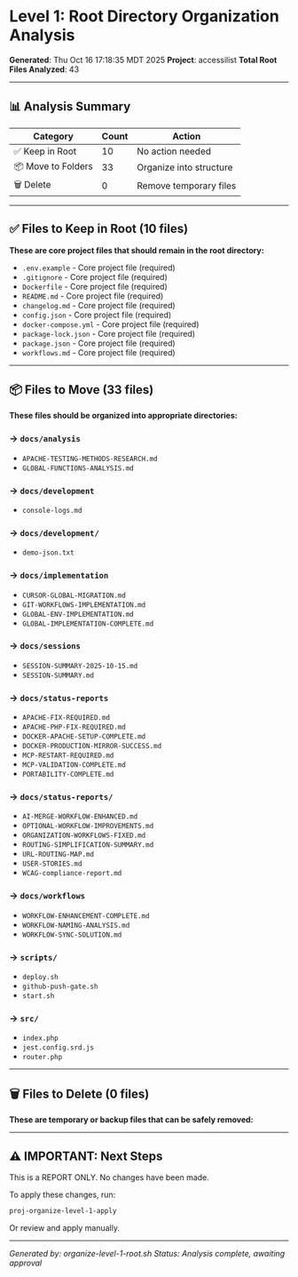 # Level 1: Root Directory Organization Analysis

**Generated**: Thu Oct 16 17:18:35 MDT 2025
**Project**: accessilist
**Total Root Files Analyzed**: 43

---

## 📊 Analysis Summary

| Category | Count | Action |
|----------|-------|--------|
| ✅ Keep in Root | 10 | No action needed |
| 📦 Move to Folders | 33 | Organize into structure |
| 🗑️  Delete | 0 | Remove temporary files |

---

## ✅ Files to Keep in Root (10 files)

**These are core project files that should remain in the root directory:**

- `.env.example` - Core project file (required)
- `.gitignore` - Core project file (required)
- `Dockerfile` - Core project file (required)
- `README.md` - Core project file (required)
- `changelog.md` - Core project file (required)
- `config.json` - Core project file (required)
- `docker-compose.yml` - Core project file (required)
- `package-lock.json` - Core project file (required)
- `package.json` - Core project file (required)
- `workflows.md` - Core project file (required)

---

## 📦 Files to Move (33 files)

**These files should be organized into appropriate directories:**

### → `docs/analysis`

- `APACHE-TESTING-METHODS-RESEARCH.md`
- `GLOBAL-FUNCTIONS-ANALYSIS.md`

### → `docs/development`

- `console-logs.md`

### → `docs/development/`

- `demo-json.txt`

### → `docs/implementation`

- `CURSOR-GLOBAL-MIGRATION.md`
- `GIT-WORKFLOWS-IMPLEMENTATION.md`
- `GLOBAL-ENV-IMPLEMENTATION.md`
- `GLOBAL-IMPLEMENTATION-COMPLETE.md`

### → `docs/sessions`

- `SESSION-SUMMARY-2025-10-15.md`
- `SESSION-SUMMARY.md`

### → `docs/status-reports`

- `APACHE-FIX-REQUIRED.md`
- `APACHE-PHP-FIX-REQUIRED.md`
- `DOCKER-APACHE-SETUP-COMPLETE.md`
- `DOCKER-PRODUCTION-MIRROR-SUCCESS.md`
- `MCP-RESTART-REQUIRED.md`
- `MCP-VALIDATION-COMPLETE.md`
- `PORTABILITY-COMPLETE.md`

### → `docs/status-reports/`

- `AI-MERGE-WORKFLOW-ENHANCED.md`
- `OPTIONAL-WORKFLOW-IMPROVEMENTS.md`
- `ORGANIZATION-WORKFLOWS-FIXED.md`
- `ROUTING-SIMPLIFICATION-SUMMARY.md`
- `URL-ROUTING-MAP.md`
- `USER-STORIES.md`
- `WCAG-compliance-report.md`

### → `docs/workflows`

- `WORKFLOW-ENHANCEMENT-COMPLETE.md`
- `WORKFLOW-NAMING-ANALYSIS.md`
- `WORKFLOW-SYNC-SOLUTION.md`

### → `scripts/`

- `deploy.sh`
- `github-push-gate.sh`
- `start.sh`

### → `src/`

- `index.php`
- `jest.config.srd.js`
- `router.php`

---

## 🗑️  Files to Delete (0 files)

**These are temporary or backup files that can be safely removed:**


---

## ⚠️  IMPORTANT: Next Steps

This is a REPORT ONLY. No changes have been made.

To apply these changes, run:
```bash
proj-organize-level-1-apply
```

Or review and apply manually.

---

_Generated by: organize-level-1-root.sh_
_Status: Analysis complete, awaiting approval_
